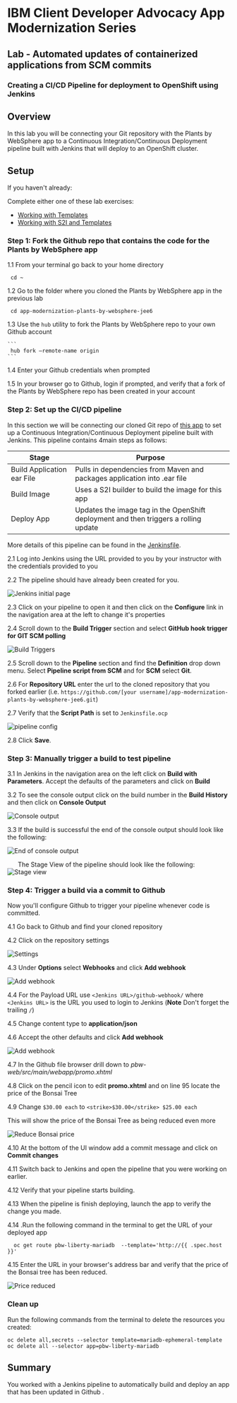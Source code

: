 # IBM Client Developer Advocacy App Modernization Series

## Lab - Automated updates of containerized applications from SCM commits

### Creating a CI/CD Pipeline for deployment to OpenShift  using Jenkins

## Overview

In this lab you will  be connecting your Git repository with the Plants by WebSphere app to a Continuous Integration/Continuous Deployment pipeline built with Jenkins that will deploy to an OpenShift cluster.

## Setup

If you haven't already:

Complete either one of these lab exercises:

 - [Working with Templates](https://github.com/IBMAppModernization/app-modernization-openshift-templates-lab-shared)
 - [Working with S2I and Templates](https://github.com/IBMAppModernization/app-modernization-openshift-s2i-templates-lab-shared)

 ### Step 1: Fork the Github repo that contains the code for the Plants by WebSphere app

 1.1 From your terminal go back to your home directory

   ```
    cd ~
   ```

 1.2 Go to the folder where you cloned the Plants by WebSphere app in the previous lab

   ```
    cd app-modernization-plants-by-websphere-jee6
   ```

 1.3 Use the `hub` utility to fork the Plants by WebSphere repo to your own Github account

    ```
     hub fork –remote-name origin
    ```

 1.4 Enter your Github credentials when prompted

 1.5 In your browser go to Github, login if prompted,  and verify that a fork of the Plants by WebSphere repo has been created in your account

### Step 2: Set up the CI/CD pipeline

In this section we will be connecting our cloned Git repo of [this app](https://github.com/IBMAppModernization/app-modernization-plants-by-websphere-jee6)  to set up a Continuous Integration/Continuous Deployment pipeline built with Jenkins. This pipeline contains 4main  steps as follows:

  | Stage                         | Purpose                                                                        |
  | ----------------------------- | ------------------------------------------------------------------------------ |
  | Build Application ear File    | Pulls in dependencies from Maven and packages application into .ear file       |
  | Build Image            | Uses a S2I builder to build the image for this app                              |
  | Deploy App      | Updates the image tag in the OpenShift deployment and then triggers a rolling update |

More details of this pipeline can be found in the [Jenkinsfile](https://raw.githubusercontent.com/IBMAppModernization/app-modernization-plants-by-websphere-jee6/master/Jenkinsfile.ext).

2.1 Log into Jenkins using the URL provided to you by your instructor with the credentials provided to you

2.2  The pipeline should have already been created for you.

   ![Jenkins initial page](images/ss1.png)

2.3 Click on your pipeline to open it and then click on the **Configure** link in the navigation area at the left to change it's properties

2.4 Scroll down to the **Build Trigger** section and select **GitHub hook trigger for GIT SCM polling**

   ![Build Triggers](images/ss2.png)

2.5 Scroll down to the **Pipeline** section and find the **Definition** drop down menu. Select **Pipeline script from SCM** and for **SCM** select **Git**.

2.6 For **Repository URL** enter the url to the cloned repository that you forked earlier (i.e. `https://github.com/[your username]/app-modernization-plants-by-websphere-jee6.git`)

2.7 Verify that the  **Script Path** is set to `Jenkinsfile.ocp`

   ![pipeline config](images/ss3.png)

2.8 Click **Save**.

### Step 3: Manually trigger a build to test pipeline

3.1 In Jenkins in the navigation area on the left click on **Build with Parameters**. Accept the defaults of the parameters and click on **Build**

3.2 To see the console output click on the build number in the **Build History** and then click on **Console Output**

   ![Console output](images/ss4.png)

3.3 If the build is successful the end of the console output should look like the following:

   ![End of console output](images/ss5.png)

&nbsp;&nbsp;&nbsp;&nbsp;&nbsp;&nbsp;The Stage View of the pipeline should look like the following:
   ![Stage view](images/stages.png)

### Step 4: Trigger a build via a commit to Github

Now you'll configure Github to trigger your pipeline whenever code is committed.

4.1 Go back to Github and find your cloned repository

4.2 Click on the repository settings

   ![Settings](images/ss6.png)

4.3 Under **Options** select **Webhooks** and click **Add webhook**

   ![Add webhook](images/ss7.png)

4.4 For the Payload URL use `<Jenkins URL>/github-webhook/`  where `<Jenkins URL>` is the  URL you used  to login to Jenkins (**Note** Don't forget the trailing `/`)

4.5 Change content type to **application/json**

4.6 Accept the other defaults and click **Add webhook**

   ![Add webhook](images/ss8.png)

4.7 In the Github file browser drill down to *pbw-web/src/main/webapp/promo.xhtml*

4.8 Click on the pencil icon to edit **promo.xhtml**  and on line 95 locate the price of the Bonsai Tree

4.9 Change  `$30.00 each` to `<strike>$30.00</strike> $25.00 each`

   This will show the price of the Bonsai Tree as being reduced even more

   ![Reduce Bonsai price](images/ss10.png)

4.10 At the bottom of the UI window add a commit message and click on **Commit changes**

4.11 Switch back to Jenkins  and open the pipeline that you were working on  earlier.

4.12 Verify that your pipeline  starts building.

4.13 When the pipeline is finish deploying, launch the app to verify the change you made.

4.14 .Run the following command in  the terminal to get the URL of your deployed app
```
  oc get route pbw-liberty-mariadb  --template='http://{{ .spec.host }}'
````

4.15 Enter the URL in your browser's address bar and verify that the price of the Bonsai tree has been reduced.

   ![Price reduced](images/ss9.png)

### Clean up

Run the following commands from the terminal to delete the resources you created:

```
oc delete all,secrets --selector template=mariadb-ephemeral-template
oc delete all --selector app=pbw-liberty-mariadb
```

## Summary

You worked with a Jenkins pipeline to automatically build and deploy an app that has been updated in Github .

